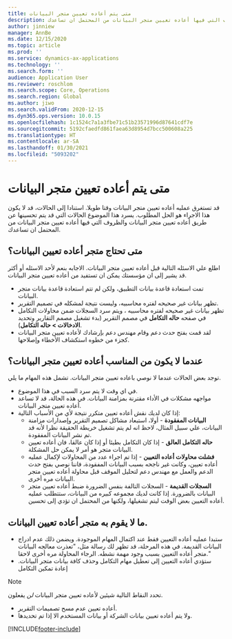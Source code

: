 ```yaml
---
title: متى يتم أعاده تعيين متجر البيانات
description: يسرد هذا الموضوع الحالات التي قد يتم تحسينها عن طريق أعاده تعيين متجر البيانات والظروف التي فيها أعاده تعيين متجر البيانات من المحتمل ان تساعدك.
author: jinniew
manager: AnnBe
ms.date: 12/15/2020
ms.topic: article
ms.prod: ''
ms.service: dynamics-ax-applications
ms.technology: ''
ms.search.form: ''
audience: Application User
ms.reviewer: roschlom
ms.search.scope: Core, Operations
ms.search.region: Global
ms.author: jiwo
ms.search.validFrom: 2020-12-15
ms.dyn365.ops.version: 10.0.15
ms.openlocfilehash: 1c1524c7a1a3fbe71c51b23571996d87641cdf7e
ms.sourcegitcommit: 5192cfaedfd861faea63d8954d7bcc500608a225
ms.translationtype: HT
ms.contentlocale: ar-SA
ms.lasthandoff: 01/30/2021
ms.locfileid: "5093202"
---
```

# <a name="when-to-reset-a-data-mart"></a>متى يتم أعاده تعيين متجر البيانات

قد تستغرق عمليه أعاده تعيين متجر البيانات وقتا طويلا. استنادا إلى الحالات، قد لا يكون هذا الاجراء هو الحل المطلوب. يسرد هذا الموضوع الحالات التي قد يتم تحسينها عن طريق أعاده تعيين متجر البيانات والظروف التي فيها أعاده تعيين متجر البيانات من المحتمل ان تساعدك.  

## <a name="when-do-you-need-to-do-a-data-mart-reset"></a>متى تحتاج متجر أعاده تعيين البيانات؟
اطلع علي الاسئله التالية قبل أعاده تعيين متجر البيانات. الاجابه بنعم لأحد الاسئله أو أكثر قد يشير إلى ان مؤسستك يمكن ان تستفيد من أعاده تعيين متجر البيانات.

- تمت استعادة قاعدة بيانات التطبيق، ولكن لم تتم استعادة قاعدة بيانات متجر البيانات.
- تظهر بيانات غير صحيحه لفتره محاسبيه، وليست نتيجة لمشكله في تصميم التقرير.
- تظهر بيانات غير صحيحه لفتره محاسبيه ، ويتم سرد السجلات ضمن محاولات التكامل في صفحه **حاله التكامل** في مصمم التقرير (بدء تشغيل مصمم التقارير وتحديد **الادخالات > حاله التكامل**).
- لقد قمت بفتح حدث دعم وقام مهندس دعم بإرشادك لأعاده تعيين متجر البيانات كجزء من خطوه استكشاف الأخطاء وإصلاحها.
 
## <a name="when-its-not-appropriate-to-reset-a-data-mart"></a>عندما لا يكون من المناسب أعاده تعيين متجر البيانات؟
توجد بعض الحالات عندما لا نوصي باعاده تعيين متجر البيانات. تشمل هذه المهام ما يلي. 

- في اي وقت لا يتم سرد السبب في هذا الموضوع.
- مواجهه مشكلات في الأداء مقترنة بمزامنة البيانات. في هذه الحالة، قد لا تساعد أعاده تعيين متجر البيانات.
- إذا كان لديك نقش أعاده تعيين متكرر نتيجة لأي من الأسباب التالية: 
  - **البيانات المفقودة** - أولا، استبعاد مشاكل تصميم التقرير وإصدارات مزامنة البيانات، علي سبيل المثال، لاحظ انه لم يتم تشغيل خريطة الحقيقة نظرا لأنه قد تم نشر البيانات المفقودة.
  - **حاله التكامل العالق** - إذا كان التكامل بطيئا أو إذا كان عالقا، فان أعاده تعيين البيانات متجر هو أمر لا يمكن حل المشكلة.
  - **فشلت محاولات أعاده التعيين** - إذا تم اجراء عدد من المحاولات لإكمال عمليه أعاده تعيين، وكانت غير ناجحه بسبب البيانات المفقودة، فاننا نوصي بفتح حدث الدعم والعمل مع مهندس دعم لتحليل الموقف قبل محاولة أعاده تعيين متجر البيانات مره أخرى.
  - **السجلات القديمة** - السجلات التالفة بنفس الضرورة ضبط أعاده تعيين متجر البيانات بالضرورة. إذا كانت لديك مجموعه كبيره من البيانات، ستتطلب عمليه أعاده التعيين بعض الوقت ليتم تشغيلها، ولكنها من المحتمل ان تؤدي إلى تحسين.
 
## <a name="what-a-data-mart-reset-does-not-do"></a>ما لا يقوم به متجر أعاده تعيين البيانات.  
- ستبدا عمليه أعاده التعيين فقط عند اكتمال المهام الموجودة. ويضمن ذلك عدم ادراج البيانات القديمة. في هذه المرحلة، قد تظهر لك رسالة مثل، "تعذرت معالجه البيانات متجر أعاده التعيين بسبب وجود مهمة نشطه. الرجاء المحاولة مره أخرى لاحقا."
- ستؤدي أعاده التعيين إلى تعطيل مهام التكامل وحذف كافة بيانات متجر البيانات. إعادة تمكين التكامل

> [!NOTE]
> تحدد النقاط التالية شيئين لأعاده تعيين متجر البيانات *لن* يفعلون. <br>
> - أعاده تعيين عدم مسح تصميمات التقرير. <br>
> - ولا يتم أعاده تعيين بيانات الشركة أو بيانات المستخدم الا إذا تم تحديدها.


[!INCLUDE[footer-include](../../../includes/footer-banner.md)]